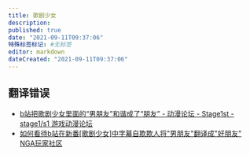 ```yaml
---
title: 歌剧少女
description:
published: true
date: "2021-09-11T09:37:06"
特殊标签标记: #无标签
editor: markdown
dateCreated: "2021-09-11T09:37:06"
---
```


## 翻译错误

+ [b站把歌剧少女里面的“男朋友”和谐成了“朋友” - 动漫论坛 - Stage1st - stage1/s1 游戏动漫论坛](https://web.archive.org/web/20210903153530/https://bbs.saraba1st.com/2b/thread-2019640-1-1.html)
+ [如何看待b站在新番[歌剧少女]中字幕自欺欺人将"男朋友"翻译成"好朋友" NGA玩家社区](https://archive.is/cQdGt "https://yues.org/read.php?tid=28190633")
